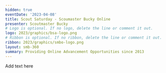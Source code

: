 ```yaml
---
hidden: true
eventDate: '2023-04-08'
title: Scout Saturday - Scoumaster Bucky Online
presenter: Scoutmaster Bucky
# Logo is optional. If no logo, delete the line or comment it out.
logo: 2023/graphics/bsa-logo.png
# Ribbon is optional. If no ribbon, delete the line or comment it out.
ribbon: 2023/graphics/smbo-logo.png
layout: smb-360
summary: Providing Online Advancement Opportunities since 2013
---
```


Add text here




